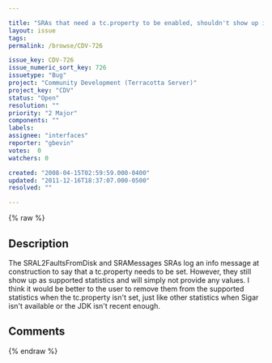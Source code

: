 ```yaml
---

title: "SRAs that need a tc.property to be enabled, shouldn't show up in the supported statistics until this is the case"
layout: issue
tags: 
permalink: /browse/CDV-726

issue_key: CDV-726
issue_numeric_sort_key: 726
issuetype: "Bug"
project: "Community Development (Terracotta Server)"
project_key: "CDV"
status: "Open"
resolution: ""
priority: "2 Major"
components: ""
labels: 
assignee: "interfaces"
reporter: "gbevin"
votes:  0
watchers: 0

created: "2008-04-15T02:59:59.000-0400"
updated: "2011-12-16T18:37:07.000-0500"
resolved: ""

---
```




{% raw %}



## Description

<div markdown="1" class="description">

The SRAL2FaultsFromDisk and SRAMessages SRAs log an info message at construction to say that a tc.property needs to be set. However, they still show up as supported statistics and will simply not provide any values. I think it would be better to the user to remove them from the supported statistics when the tc.property isn't set, just like other statistics when Sigar isn't available or the JDK isn't recent enough.

</div>

## Comments



{% endraw %}
